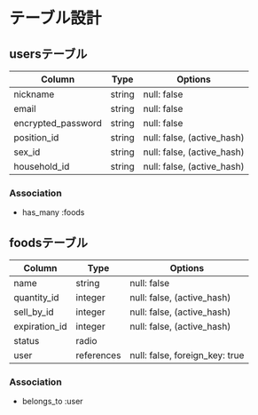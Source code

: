 # テーブル設計

## usersテーブル

| Column             | Type   | Options                    |
| ------------------ | ------ | -------------------------- |
| nickname           | string | null: false                |
| email              | string | null: false                |
| encrypted_password | string | null: false                |
| position_id        | string | null: false, (active_hash) |
| sex_id             | string | null: false, (active_hash) |
| household_id       | string | null: false, (active_hash) |

### Association

- has_many :foods


## foodsテーブル

| Column           | Type       | Options                        |
| ---------------- | ---------- | ------------------------------ |
| name             | string     | null: false                    |
| quantity_id      | integer    | null: false, (active_hash)     |
| sell_by_id       | integer    | null: false, (active_hash)     |
| expiration_id    | integer    | null: false, (active_hash)     |
| status           | radio      |                                |
| user             | references | null: false, foreign_key: true |

### Association

- belongs_to :user